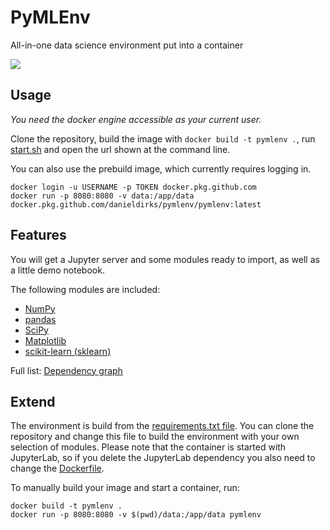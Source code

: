 # PyMLEnv

All-in-one data science environment put into a container

[![](https://img.shields.io/github/license/danieldirks/pymlenv)](./LICENSE)

## Usage

_You need the docker engine accessible as your current user._

Clone the repository, build the image with `docker build -t pymlenv .`, run [start.sh](./start.sh) and open the url shown at the command line.

You can also use the prebuild image, which currently requires logging in.

```
docker login -u USERNAME -p TOKEN docker.pkg.github.com
docker run -p 8080:8080 -v data:/app/data docker.pkg.github.com/danieldirks/pymlenv/pymlenv:latest
```

## Features

You will get a Jupyter server and some modules ready to import, as well as a little demo notebook.

The following modules are included:

- [NumPy](https://github.com/numpy/numpy)
- [pandas](https://github.com/pandas-dev/pandas)
- [SciPy](https://github.com/scipy/scipy)
- [Matplotlib](https://github.com/matplotlib/matplotlib)
- [scikit-learn (sklearn)](https://github.com/scikit-learn/scikit-learn)

Full list: [Dependency graph](https://github.com/danieldirks/pymlenv/network/dependencies)

## Extend

The environment is build from the [requirements.txt file](./requirements.txt). You can clone the repository and change this file to build the environment with your own selection of modules. Please note that the container is started with JupyterLab, so if you delete the JupyterLab dependency you also need to change the [Dockerfile](./Dockerfile).

To manually build your image and start a container, run:

```
docker build -t pymlenv .
docker run -p 8080:8080 -v $(pwd)/data:/app/data pymlenv
```
